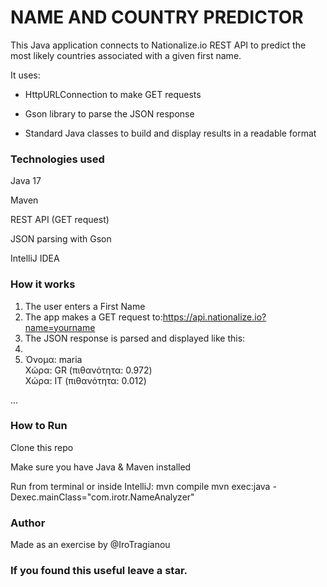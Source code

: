 # NAME AND COUNTRY PREDICTOR
This Java application connects to Nationalize.io REST API to predict the most likely countries associated with a given first name.

It uses:

- HttpURLConnection to make GET requests

- Gson library to parse the JSON response

- Standard Java classes to build and display results in a readable format



### Technologies used

Java 17

Maven

REST API (GET request)

JSON parsing with Gson

IntelliJ IDEA


### How it works
1. The user enters a First Name 
2. The app makes a GET request to:https://api.nationalize.io?name=yourname
3. The JSON response is parsed and displayed like this:
4. 
5. Όνομα: maria  
Χώρα: GR (πιθανότητα: 0.972)  
Χώρα: IT (πιθανότητα: 0.012)  

...


### How to Run
Clone this repo

Make sure you have Java & Maven installed

Run from terminal or inside IntelliJ:
mvn compile
mvn exec:java -Dexec.mainClass="com.irotr.NameAnalyzer"


### Author
Made as an exercise by @IroTragianou


### If you found this useful leave a star.
